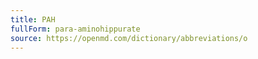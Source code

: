 ```yaml
---
title: PAH
fullForm: para-aminohippurate
source: https://openmd.com/dictionary/abbreviations/o
---
```

